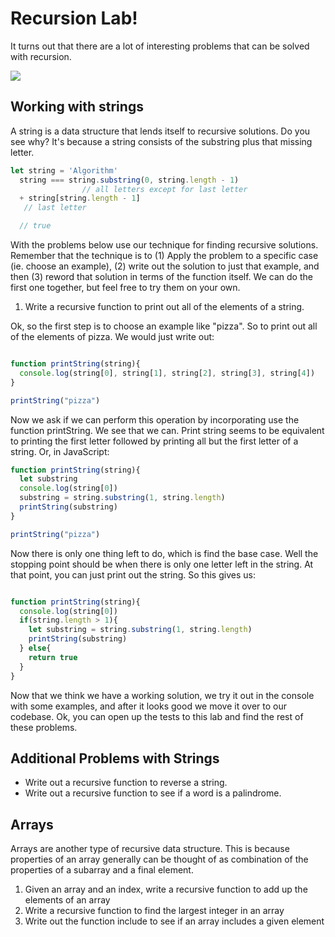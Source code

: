 # Recursion Lab!

It turns out that there are a lot of interesting problems that can be solved with recursion.

![](https://s3-us-west-2.amazonaws.com/curriculum-content/web-development/algorithms/recursion-interesting.jpg)

## Working with strings
A string is a data structure that lends itself to recursive solutions. Do you see why? It's because a string consists of the substring plus that missing letter.

```js
let string = 'Algorithm'
  string === string.substring(0, string.length - 1)
				// all letters except for last letter
  + string[string.length - 1]
   // last letter

  // true
```

With the problems below use our technique for finding recursive solutions. Remember that the technique is to (1) Apply the problem to a specific case (ie. choose an example), (2) write out the solution to just that example, and then (3) reword that solution in terms of the function itself. We can do the first one together, but feel free to try them on your own.

1. Write a recursive function to print out all of the elements of a string.

Ok, so the first step is to choose an example like "pizza". So to print out all of the elements of pizza. We would just write out:

```js

function printString(string){
  console.log(string[0], string[1], string[2], string[3], string[4])
}

printString("pizza")
```

Now we ask if we can perform this operation by incorporating use the function printString. We see that we can. Print string seems to be equivalent to printing the first letter followed by printing all but the first letter of a string. Or, in JavaScript:

```js
function printString(string){
  let substring
  console.log(string[0])
  substring = string.substring(1, string.length)
  printString(substring)
}

printString("pizza")
```

Now there is only one thing left to do, which is find the base case. Well the stopping point should be when there is only one letter left in the string. At that point, you can just print out the string. So this gives us:

```js

function printString(string){
  console.log(string[0])
  if(string.length > 1){
    let substring = string.substring(1, string.length)
    printString(substring)
  } else{
    return true
  }
}

```


Now that we think we have a working solution, we try it out in the console with some examples, and after it looks good we move it over to our codebase. Ok, you can open up the tests to this lab and find the rest of these problems.

## Additional Problems with Strings

* Write out a recursive function to reverse a string.
* Write out a recursive function to see if a word is a palindrome.

## Arrays

Arrays are another type of recursive data structure. This is because properties of an array generally can be thought of as combination of the properties of a subarray and a final element.

1. Given an array and an index, write a recursive function to add up the elements of an array
2. Write a recursive function to find the largest integer in an array
3. Write out the function include to see if an array includes a given element
